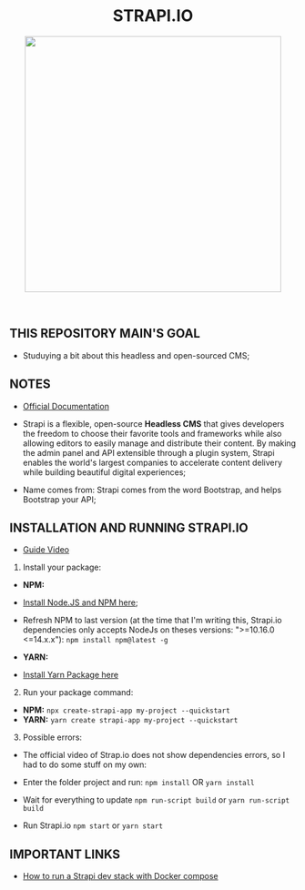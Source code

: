 <h1 align="center"><b>STRAPI.IO</b></h1>
<p align="center">
  <img src="https://raw.githubusercontent.com/jvlessa/Strapi.io/main/media/repo_logo.png" width="450">
</p>
<br/>

## THIS REPOSITORY MAIN'S GOAL
- Studuying a bit about this headless and open-sourced CMS;

## NOTES
- [Official Documentation](https://strapi.io/documentation/developer-docs/latest/getting-started/introduction.html)
- Strapi is a flexible, open-source <b>Headless CMS</b> that gives developers the freedom to choose their favorite tools and frameworks while also allowing editors to easily manage and distribute their content. By making the admin panel and API extensible through a plugin system, Strapi enables the world's largest companies to accelerate content delivery while building beautiful digital experiences;

- Name comes from: Strapi comes from the word Bootstrap, and helps Bootstrap your API;

## INSTALLATION AND RUNNING STRAPI.IO
- [Guide Video](https://www.youtube.com/watch?v=zd0_S_FPzKg&feature=youtu.be)
1. Install your package:
- <b>NPM:</b>
- [Install Node.JS and NPM here](https://strapi.io/documentation/developer-docs/latest/installation/cli.html#step-1-make-sure-requirements-are-met);
- Refresh NPM to last version (at the time that I'm writing this, Strapi.io dependencies only accepts NodeJs on theses versions: ">=10.16.0 <=14.x.x"):
``npm install npm@latest -g``

- <b>YARN:</b>
- [Install Yarn Package here](https://yarnpkg.com/en/)

2. Run your package command:
- <b>NPM:</b>
``npx create-strapi-app my-project --quickstart``
- <b>YARN:</b>
``yarn create strapi-app my-project --quickstart``

3. Possible errors:
- The official video of Strap.io does not show dependencies errors, so I had to do some stuff on my own:
- Enter the folder project and run:
``npm install`` OR ``yarn install``

- Wait for everything to update
``npm run-script build`` or ``yarn run-script build``
- Run Strapi.io
``npm start`` or ``yarn start``

## IMPORTANT LINKS
- [How to run a Strapi dev stack with Docker compose](https://strapi.io/blog/how-to-run-a-strapi-dev-stack-with-docker-compose)